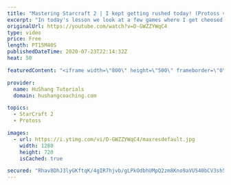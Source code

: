 ```yaml
---
title: "Mastering Starcraft 2 | I kept getting rushed today! (Protoss vs Zerg)"
excerpt: "In today's lesson we look at a few games where I get cheesed by zergs players. Actually, zerg player. Singular. Let's take a look at the mistakes I make and how I know these rushes are coming!  Protoss vs Zerg | I keep getting rushed today! #PvZ #protoss #StarCraft2 #RTS #SC2  Coaching --------------------------------------------------------------------------"
originalUrl: https://youtube.com/watch?v=D-GWZZYWqC4
type: video
price: Free
length: PT15M40S
publishedDateTime: 2020-07-23T22:14:32Z
heat: 50

featuredContent: "<iframe width=\"800\" height=\"500\" frameborder=\"0\" src=\"https://www.youtube.com/embed/D-GWZZYWqC4\" allow=\"accelerometer; autoplay; encrypted-media; gyroscope; picture-in-picture\" allowfullscreen></iframe>"

provider:
  name: HuShang Tutorials
  domain: hushangcoaching.com

topics:
  - StarCraft 2
  - Protoss

images:
  - url: https://i.ytimg.com/vi/D-GWZZYWqC4/maxresdefault.jpg
    width: 1280
    height: 720
    isCached: true

secured: "Rhav8DhJ3lyGKftqK/4gIR7hjvb/gLPkOdbhUMpQ2zm8Kno9aVU540bCV3sh5pvyv7vPSNp/EIW+FkcZOtvGwWltuLS3GfAyZEBlKui2ei9KNx0juI8GDrukRpL0StV6H97XrKQDmBrQTOyXljoInjez7/Z8a2D8gMI58N9FqG1mhlBpF7IdDxgR2ReLGTJ9tMtZrlwTJr4Abr4+eZZMMHSbC4Cx96XJeHae5wsaW8nFitNwCXkS/kGNuLAJq/Qxki4g34LhifKeBkYT9YIWY8zg1oFCe70s003xiBo0EM12txyqCBu/rLw49XGAvhM6zK3xP7Rj0aLJSU7v+jo9diEeYOpPIx0fTZvzqQMewfeUGvouTvybl4EkncQ62pXY19wHG5ykCG+F4on9uOo0+gPGQibHrk0UIkNrKVEaV0M=;KvrzoovpPh2lCJbDOMqodw=="
---
```


